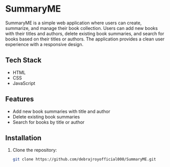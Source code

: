 # SummaryME

SummaryME is a simple web application where users can create, summarize, and manage their book collection. Users can add new books with their titles and authors, delete existing book summaries, and search for books based on their titles or authors. The application provides a clean user experience with a responsive design.

## Tech Stack

- HTML
- CSS
- JavaScript

## Features

- Add new book summaries with title and author
- Delete existing book summaries
- Search for books by title or author

## Installation

1. Clone the repository:

   ```bash
   git clone https://github.com/debrajroyofficial000/SummaryME.git
   ```
